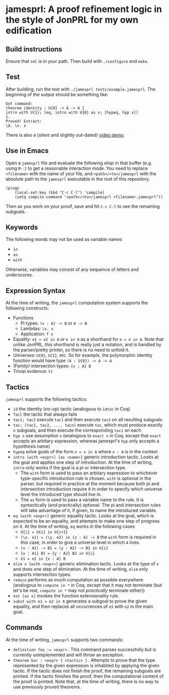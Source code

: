 # jamesprl: A proof refinement logic in the style of JonPRL for my own edification

## Build instructions 
Ensure that `sml` is in your path. Then build with `./configure` and `make`.

## Test
After building, run the test with `./jamesprl tests/example.jamesprl`. The beginning of 
the output should be something like:
```
Got command:
theorem identity : U{0} -> A -> A {
intro with U{1}; [eq, intro with U{0} as x; [hypeq, hyp x]]
}.
Proved! Extract:
\A. \x. x
```

There is also a (silent and slightly out-dated) [video demo](https://www.youtube.com/watch?v=NSoXNqOeFLA).

## Use in Emacs

Open a `jamesprl` file and evaluate the following elisp in that buffer (e.g. using `M-:`) to get a reasonable interaction mode. You need to replace `<filename>` with the name of your file, and `<path>/<to>/jamesprl` with the absolute path to the `jamesprl` executable in the root of this repository. 

```
(progn
    (local-set-key (kbd "C-c C-l") 'compile)
    (setq compile-command "<path>/<to>/jamesprl <filename>.jamesprl"))
```

Then as you work on your proof, save and hit `C-c C-l` to see the remaining subgoals. 

## Keywords
The following words may not be used as variable names
- `in`
- `as`
- `with`

Otherwise, variables may consist of any sequence of letters and underscores. 

## Expression Syntax
At the time of writing, the `jamesprl` computation system supports the following constructs:
- Functions
    - Pi types: `(x : A) -> B` or `A -> B`
    - Lambdas: `\x. x`
    - Application: `f x`
- Equality: `e1 = e2 in A` or `e in A` as a shorthand for `e = e in A`. Note that unlike JonPRL, this shorthand is really just a notation, and is handled by the parser/pretty printer, so there is no need to unfold it. 
- Universes: `U{0}`, `U{1}`, etc. So for example, the polymorphic identity function would have type `(A : U{0}) -> A -> A`
- (Family) intersection types: `{x : A} B`
- Trivial evidence: `tt` 
  
## Tactics
`jamesprl` supports the following tactics: 
- `id` the identity (no-op) tactic (analogous to `idtac` in Coq)
- `fail` the tactic that always fails
- `tac1; tac2` execute `tac1` and then execute `tac2` on all resulting subgoals
- `tac; [tac1, tac2, ..., tacn]` execute `tac`, which must produce exactly `n` subgoals, and then execute the corresponding `taci` on each
- `hyp x` use assumption `x` (analogous to `exact x` in Coq, except that `exact` accepts an arbitary expression, whereas jamesprl's `hyp` only accepts a hypothesis name)
- `hypeq` solve goals of the form `x = x in A` where `x : A` is in the context
- `intro [with <expr>] [as <name>]` generic introduction tactic. Looks at the goal and applies one step of introduction. At the time of writing, `intro` only works if the goal is a pi or intersection type. 
    - The `with` form is used to pass an arbitary expression to whichever type-specific introduction rule is chosen. `with` is optional in the parser, but required in practice at the moment because both pi and intersection introduction require it in order to specify which universe level the introduced type should live in. 
    - The `as` form is used to pass a variable name to the rule. It is syntactically (and practically) optional. The pi and intersection rules will take advantage of it, if given, to name the introduced variable. 
- `eq [with <expr>]` generic equality tactic. Looks at the goal, which is expected to be an equality, and attempts to make one step of progress on it. At the time of writing, `eq` works in the following cases
    - `U{i} = U{i} in U{i+1}`
    - `(\x. e1) = (\y. e2) in (z : A) -> B` the `with` form is required in this case, in order to give a universe level in which `A` lives
    - `(x : A1) -> B1 = (y : A2) -> B2 in U{i}`
    - `{x : A1} B1 = {y : A2} B2 in U{i}`
    - `e1 = e2 in {x : A} B`
- `elim x [with <expr>]` generic elimination tactic. Looks at the type of `x` and does one step of elimination. At the time of writing, `elim` only supports intersection types.
- `reduce` performs as much computation as possible everywhere (analogous to `compute in *` in Coq, except that it may not terminate (but let's be real, `compute in *` may not *practically* terminate either))
- `ext [as x]` invokes the function extensionality rule.
- `subst with e1 = e2 in A` generates a subgoal to prove the given equality, and then replaces all occurrences of `e1` with `e2` in the main goal.

## Commands
At the time of writing, `jamesprl` supports two commands:
- `definition foo := <expr>.` This command parses successfully but is currently unimplemented and will throw an exception. 
- `theorem bar : <expr> { <tactic> }.` Attempts to prove that the type represented by the given expression is inhabited by applying the given tactic. If the tactic does not finish the proof, the remaining subgoals are printed. If the tactic finishes the proof, then the computational content of the proof is printed. Note that, at the time of writing, there is no way to use previously proved theorems.
